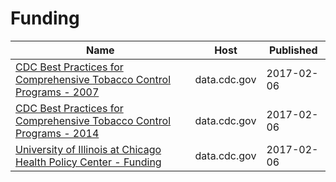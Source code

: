 # Funding

Name | Host | Published
---- | ---- | ---------
[CDC Best Practices for Comprehensive Tobacco Control Programs - 2007](../datasets/n4v6-56e8.md) | data.cdc.gov | 2017-02-06
[CDC Best Practices for Comprehensive Tobacco Control Programs - 2014](../datasets/vm4m-idi8.md) | data.cdc.gov | 2017-02-06
[University of Illinois at Chicago Health Policy Center - Funding](../datasets/vw7y-v3uk.md) | data.cdc.gov | 2017-02-06

